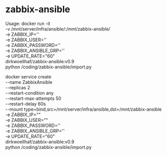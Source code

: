 # zabbix-ansible



Usage:
docker run -it \
-v /mnt/server/infra/ansible/:/mnt/zabbix-ansible/ \
-e ZABBIX_IP='<IP of you Zabbix Server>' \
-e ZABBIX_USER='<Your username>' \
-e ZABBIX_PASSWORD='<Your password>' \
-e ZABBIX_ANSIBLE_GRP='<Host-Group to be checked>' \
-e UPDATE_RATE="60" \
dirkwoellhaf/zabbix-ansible:v0.9 \
python /coding/zabbix-ansible/import.py


docker service create \
  --name ZabbixAnsible \
  --replicas 2 \
  --restart-condition any \
  --restart-max-attempts 50 \
  --restart-delay 60s \
  --mount type=bind,src=/mnt/server/infra/ansible,dst=/mnt/zabbix-ansible \
  -e ZABBIX_IP="<IP of you Zabbix Server>" \
  -e ZABBIX_USER="<Your username>" \
  -e ZABBIX_PASSWORD='<Your password>' \
  -e ZABBIX_ANSIBLE_GRP='<Host-Group to be checked>' \
  -e UPDATE_RATE="60" \
  dirkwoellhaf/zabbix-ansible:v0.9 \
  python /coding/zabbix-ansible/import.py
